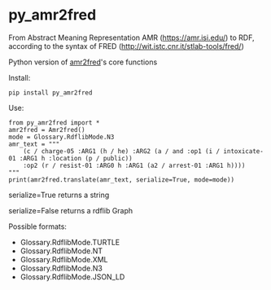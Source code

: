 # py_amr2fred

From Abstract Meaning Representation AMR (https://amr.isi.edu/) to RDF, according to the syntax of
FRED (http://wit.istc.cnr.it/stlab-tools/fred/)

Python version of
[amr2fred](http://framester.istc.cnr.it/amr-2-fred)'s core functions

Install:

```
pip install py_amr2fred
```

Use:

```
from py_amr2fred import *
amr2fred = Amr2fred()
mode = Glossary.RdflibMode.N3
amr_text = """
    (c / charge-05 :ARG1 (h / he) :ARG2 (a / and :op1 (i / intoxicate-01 :ARG1 h :location (p / public)) 
    :op2 (r / resist-01 :ARG0 h :ARG1 (a2 / arrest-01 :ARG1 h))))
"""
print(amr2fred.translate(amr_text, serialize=True, mode=mode))
```

serialize=True returns a string

serialize=False returns a rdflib Graph

Possible formats:

- Glossary.RdflibMode.TURTLE
- Glossary.RdflibMode.NT
- Glossary.RdflibMode.XML
- Glossary.RdflibMode.N3
- Glossary.RdflibMode.JSON_LD


